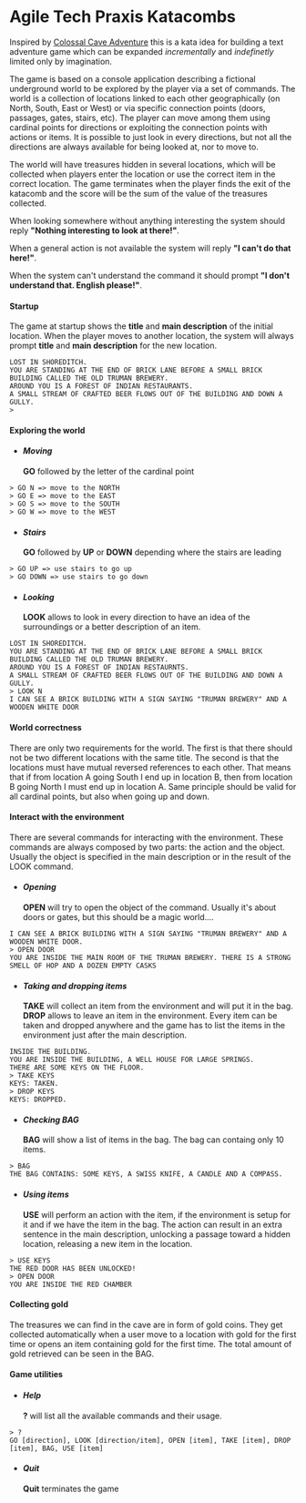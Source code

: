 # Agile Tech Praxis Katacombs

Inspired by [Colossal Cave Adventure](https://en.wikipedia.org/wiki/Colossal_Cave_Adventure) this is a kata idea for building a text adventure game which can be expanded *incrementally* and *indefinetly* limited only by imagination.

The game is based on a console application describing a fictional underground world to be explored by the player via a set of commands.
The world is a collection of locations linked to each other geographically (on North, South, East or West) or via specific connection points (doors, passages, gates, stairs, etc). The player can move among them using cardinal points for directions or exploiting the connection points with actions or items.
It is possible to just look in every directions, but not all the directions are always available for being looked at, nor to move to.

The world will have treasures hidden in several locations, which will be collected when players enter the location or use the correct item in the correct location.
The game terminates when the player finds the exit of the katacomb and the score will be the sum of the value of the treasures collected.

When looking somewhere without anything interesting the system should reply **"Nothing interesting to look at there!"**.

When a general action is not available the system will reply **"I can't do that here!"**.

When the system can't understand the command it should prompt **"I don't understand that. English please!"**.

#### Startup

The game at startup shows the **title** and **main description** of the initial location. When the player moves to another location, the system will always prompt **title** and **main description** for the new location.

```
LOST IN SHOREDITCH.
YOU ARE STANDING AT THE END OF BRICK LANE BEFORE A SMALL BRICK BUILDING CALLED THE OLD TRUMAN BREWERY. 
AROUND YOU IS A FOREST OF INDIAN RESTAURANTS. 
A SMALL STREAM OF CRAFTED BEER FLOWS OUT OF THE BUILDING AND DOWN A GULLY.
>
```

#### Exploring the world

* #### *Moving*
  **GO** followed by the letter of the cardinal point

```  
> GO N => move to the NORTH
> GO E => move to the EAST
> GO S => move to the SOUTH
> GO W => move to the WEST
```


* #### *Stairs*
  **GO** followed by **UP** or **DOWN** depending where the stairs are leading

```
> GO UP => use stairs to go up
> GO DOWN => use stairs to go down    
```


* #### *Looking*
  **LOOK** allows to look in every direction to have an idea of the surroundings or a better description of an item.

```
LOST IN SHOREDITCH.
YOU ARE STANDING AT THE END OF BRICK LANE BEFORE A SMALL BRICK BUILDING CALLED THE OLD TRUMAN BREWERY. 
AROUND YOU IS A FOREST OF INDIAN RESTAURNTS. 
A SMALL STREAM OF CRAFTED BEER FLOWS OUT OF THE BUILDING AND DOWN A GULLY.
> LOOK N
I CAN SEE A BRICK BUILDING WITH A SIGN SAYING "TRUMAN BREWERY" AND A WOODEN WHITE DOOR
```       

#### World correctness
There are only two requirements for the world. The first is that there should not be two different locations with the same title. The second is that the locations must have mutual reversed references to each other. That means that if from location A going South I end up in location B, then from location B going North I must end up in location A. Same principle should be valid for all cardinal points, but also when going up and down.


#### Interact with the environment
There are several commands for interacting with the environment. These commands are always composed by two parts: the action and the object. Usually the object is specified in the main description or in the result of the LOOK command.

* #### *Opening*
  **OPEN** will try to open the object of the command. Usually it's about doors or gates, but this should be a magic world....

```
I CAN SEE A BRICK BUILDING WITH A SIGN SAYING "TRUMAN BREWERY" AND A WOODEN WHITE DOOR.
> OPEN DOOR
YOU ARE INSIDE THE MAIN ROOM OF THE TRUMAN BREWERY. THERE IS A STRONG SMELL OF HOP AND A DOZEN EMPTY CASKS 
``` 

* #### *Taking and dropping items*
  **TAKE** will collect an item from the environment and will put it in the bag. **DROP** allows to leave an item in the environment. Every item can be taken and dropped anywhere and the game has to list the items in the environment just after the main description.
```
INSIDE THE BUILDING.
YOU ARE INSIDE THE BUILDING, A WELL HOUSE FOR LARGE SPRINGS.
THERE ARE SOME KEYS ON THE FLOOR.
> TAKE KEYS
KEYS: TAKEN.
> DROP KEYS
KEYS: DROPPED.
```

* #### *Checking BAG*
  **BAG** will show a list of items in the bag. The bag can containg only 10 items.
```
> BAG
THE BAG CONTAINS: SOME KEYS, A SWISS KNIFE, A CANDLE AND A COMPASS.
```

* #### *Using items*
  **USE** will perform an action with the item, if the environment is setup for it and if we have the item in the bag. The action can result in an extra sentence in the main description, unlocking a passage toward a hidden location, releasing a new item in the location.
```
> USE KEYS
THE RED DOOR HAS BEEN UNLOCKED!
> OPEN DOOR
YOU ARE INSIDE THE RED CHAMBER 
```

#### Collecting gold
The treasures we can find in the cave are in form of gold coins. They get collected automatically when a user move to a location with gold for the first time or opens an item containing gold for the first time. The total amount of gold retrieved can be seen in the BAG.

#### Game utilities

* #### *Help*
  **?** will list all the available commands and their usage.

```
> ?
GO [direction], LOOK [direction/item], OPEN [item], TAKE [item], DROP [item], BAG, USE [item]
``` 

* #### *Quit*
  **Quit** terminates the game 
